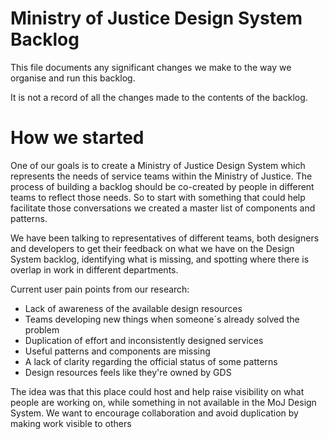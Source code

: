 # Ministry of Justice Design System Backlog

This file documents any significant changes we make to the way we organise and run this backlog.

It is not a record of all the changes made to the contents of the backlog.

# How we started

One of our goals is to create a Ministry of Justice Design System which represents the needs of service teams within the Ministry of Justice. The process of building a backlog should be co-created by people in different teams to reflect those needs. So to start with something that could help facilitate those conversations we created a master list of components and patterns.

We have been talking to representatives of different teams, both designers and developers to get their feedback on what we have on the Design System backlog, identifying what is missing, and spotting where there is overlap in work in different departments.

Current user pain points from our research:
- Lack of awareness of the available design resources
- Teams developing new things when someone´s already solved the problem
- Duplication of effort and inconsistently designed services
- Useful patterns and components are missing
- A lack of clarity regarding the official status of some patterns
- Design resources feels like they're owned by GDS

The idea was that this place could host and help raise visibility on what people are working on, while something in not available in the MoJ Design System. We want to encourage collaboration and avoid duplication by making work visible to others
